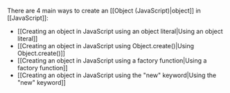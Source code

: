 There are 4 main ways to create an [[Object (JavaScript)|object]] in [[JavaScript]]:
- [[Creating an object in JavaScript using an object literal|Using an object literal]]
- [[Creating an object in JavaScript using Object.create()|Using Object.create()]]
- [[Creating an object in JavaScript using a factory function|Using a factory function]]
- [[Creating an object in JavaScript using the "new" keyword|Using the "new" keyword]]

